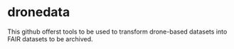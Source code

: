 # dronedata
This github offerst tools to be used to transform drone-based datasets into FAIR datasets to be archived. 
